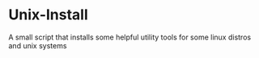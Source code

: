 # Unix-Install
A small script that installs some helpful utility tools for some linux distros and unix systems
